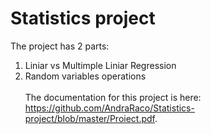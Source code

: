 # Statistics project
The project has 2 parts:
1. Liniar vs Multimple Liniar Regression
2. Random variables operations
<br><br>
The documentation for this project is here: https://github.com/AndraRaco/Statistics-project/blob/master/Proiect.pdf.
